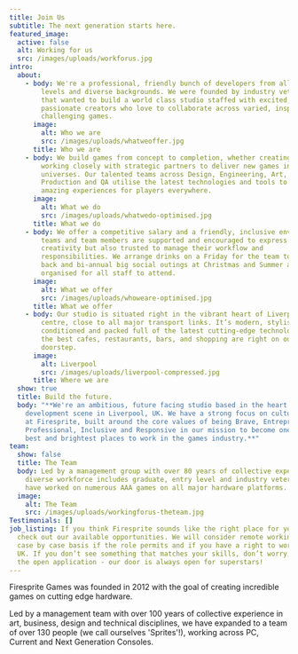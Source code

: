 ```yaml
---
title: Join Us
subtitle: The next generation starts here.
featured_image:
  active: false
  alt: Working for us
  src: /images/uploads/workforus.jpg
intro:
  about:
    - body: We're a professional, friendly bunch of developers from all experience
        levels and diverse backgrounds. We were founded by industry veterans
        that wanted to build a world class studio staffed with excited,
        passionate creators who love to collaborate across varied, inspiring and
        challenging games.
      image:
        alt: Who we are
        src: /images/uploads/whatweoffer.jpg
      title: Who we are
    - body: We build games from concept to completion, whether creating our own IP or
        working closely with strategic partners to deliver new games in existing
        universes. Our talented teams across Design, Engineering, Art,
        Production and QA utilise the latest technologies and tools to create
        amazing experiences for players everywhere.
      image:
        alt: What we do
        src: /images/uploads/whatwedo-optimised.jpg
      title: What we do
    - body: We offer a competitive salary and a friendly, inclusive environment where
        teams and team members are supported and encouraged to express their
        creativity but also trusted to manage their workflow and
        responsibilities. We arrange drinks on a Friday for the team to kick
        back and bi-annual big social outings at Christmas and Summer are also
        organised for all staff to attend.
      image:
        alt: What we offer
        src: /images/uploads/whoweare-optimised.jpg
      title: What we offer
    - body: Our studio is situated right in the vibrant heart of Liverpool city
        centre, close to all major transport links. It’s modern, stylish, air
        conditioned and packed full of the latest cutting-edge technology. All
        the best cafes, restaurants, bars, and shopping are right on our
        doorstep.
      image:
        alt: Liverpool
        src: /images/uploads/liverpool-compressed.jpg
      title: Where we are
  show: true
  title: Build the future.
  body: "**We're an ambitious, future facing studio based in the heart of the game
    development scene in Liverpool, UK. We have a strong focus on culture here
    at Firesprite, built around the core values of being Brave, Entrepreneurial,
    Professional, Inclusive and Responsive in our mission to become one of the
    best and brightest places to work in the games industry.**"
team:
  show: false
  title: The Team
  body: Led by a management group with over 80 years of collective experience our
    diverse workforce includes graduate, entry level and industry veterans who
    have worked on numerous AAA games on all major hardware platforms.
  image:
    alt: The Team
    src: /images/uploads/workingforus-theteam.jpg
Testimonials: []
job_listing: If you think Firesprite sounds like the right place for you, then
  check out our available opportunities. We will consider remote working on a
  case by case basis if the role permits and if you have a right to work in the
  UK. If you don’t see something that matches your skills, don’t worry, just use
  the open application - our door is always open for superstars!
---
```

Firesprite Games was founded in 2012 with the goal of creating incredible games on cutting edge hardware. 

Led by a management team with over 100 years of collective experience in art, business, design and technical disciplines, we have expanded to a team of over 130 people (we call ourselves 'Sprites'!), working across PC, Current and Next Generation Consoles.
